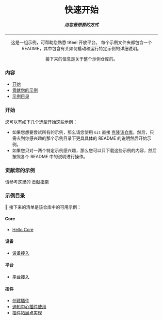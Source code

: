 <h1 align="center"> 快速开始 </h1>

<h5 align="center"> 用您最想要的方式</h5>

---

<div align="center">
这是一组示例，可帮助您熟悉 tKeel 开放平台。
每个示例文件夹都包含一个 README，其中包含有关如何启动和运行特定示例的详细说明。

接下来的信息是关于整个示例仓库的。

</div>


### 内容
- [开始](#开始)
- [贡献您的示例](#贡献您的示例)
- [示例目录](#示例目录)

### 开始

您可以有如下几个选型开始这些示例：

- 如果您想要尝试所有的示例，那么请您使用 `Git` 直接 [克隆该仓库](https://github.com/tkeel-io/quickstart.git )。然后，只需去到你感兴趣的那个示例目录下更具具体的 README 的说明然后开始示例。
- 如果您只对一两个特定示例感兴趣，那么您可以只下载这些示例的内容，然后按照各个 README 中的说明进行操作。

### 贡献您的示例

请参考这里的 [贡献指南]()

### 示例目录

📒 接下来的清单是该仓库中的可用示例：

#### Core

- [Hello Core](/hello-core)

#### 设备

- [设备接入]()

#### 平台

- [平台接入]()


#### 插件

- [创建插件]()
- [通知中心插件使用]()
- [插件拓展点实现]()
